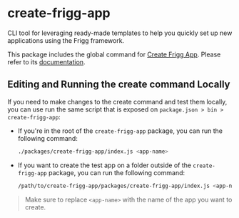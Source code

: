# create-frigg-app

CLI tool for leveraging ready-made templates to help you quickly set up new applications using the Frigg framework.

This package includes the global command for [Create Frigg App](https://github.com/friggframework/create-frigg-app). Please refer to its [documentation](https://docs.friggframework.org/).

## Editing and Running the create command Locally

If you need to make changes to the create command and test them locally, you can use run the same script that is exposed on `package.json > bin > create-frigg-app`:

- If you're in the root of the `create-frigg-app` package, you can run the following command:

  ```sh
  ./packages/create-frigg-app/index.js <app-name>
  ```

- If you want to create the test app on a folder outside of the `create-frigg-app` package, you can run the following command:

  ```sh
  /path/to/create-frigg-app/packages/create-frigg-app/index.js <app-name>
  ```

> Make sure to replace `<app-name>` with the name of the app you want to create.

